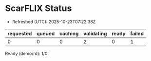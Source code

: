 ﻿# ScarFLIX Status

* Refreshed (UTC): 2025-10-23T07:22:38Z

| requested | queued | caching | validating | ready | failed |
|-----------|--------|---------|------------|-------|--------|
| 0 | 0 | 0 | 2 | 0 | 1 |

Ready (demo/rd): 1/0
